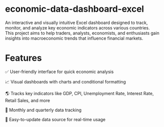 # economic-data-dashboard-excel

An interactive and visually intuitive Excel dashboard designed to track, monitor, and analyze key economic indicators across various countries. This project aims to help traders, analysts, economists, and enthusiasts gain insights into macroeconomic trends that influence financial markets.

# Features

✅ User-friendly interface for quick economic analysis

📈 Visual dashboards with charts and conditional formatting

🌎 Tracks key indicators like GDP, CPI, Unemployment Rate, Interest Rate, Retail Sales, and more

📆 Monthly and quarterly data tracking

🔄 Easy-to-update data source for real-time usage
